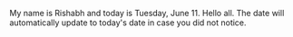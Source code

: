 My name is Rishabh and today is Tuesday, June 11. Hello all. The date will automatically update to today's date in case you did not notice.
